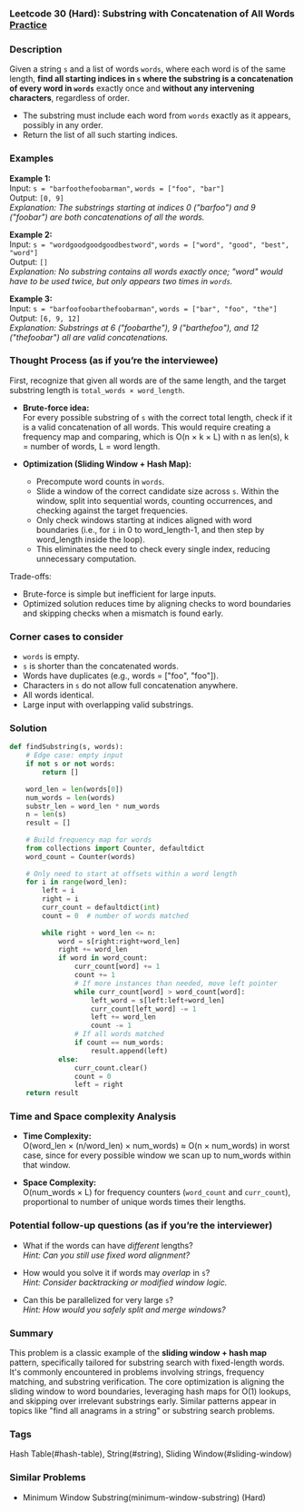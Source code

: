 ### Leetcode 30 (Hard): Substring with Concatenation of All Words [Practice](https://leetcode.com/problems/substring-with-concatenation-of-all-words)

### Description  
Given a string `s` and a list of words `words`, where each word is of the same length, **find all starting indices in `s` where the substring is a concatenation of every word in `words`** exactly once and **without any intervening characters**, regardless of order.  
- The substring must include each word from `words` exactly as it appears, possibly in any order.  
- Return the list of all such starting indices.

### Examples  

**Example 1:**  
Input: `s = "barfoothefoobarman"`, `words = ["foo", "bar"]`  
Output: `[0, 9]`  
*Explanation: The substrings starting at indices 0 ("barfoo") and 9 ("foobar") are both concatenations of all the words.*

**Example 2:**  
Input: `s = "wordgoodgoodgoodbestword"`, `words = ["word", "good", "best", "word"]`  
Output: `[]`  
*Explanation: No substring contains all words exactly once; "word" would have to be used twice, but only appears two times in `words`.*

**Example 3:**  
Input: `s = "barfoofoobarthefoobarman"`, `words = ["bar", "foo", "the"]`  
Output: `[6, 9, 12]`  
*Explanation: Substrings at 6 ("foobarthe"), 9 ("barthefoo"), and 12 ("thefoobar") all are valid concatenations.*

### Thought Process (as if you’re the interviewee)  
First, recognize that given all words are of the same length, and the target substring length is `total_words × word_length`.  
- **Brute-force idea:**  
  For every possible substring of `s` with the correct total length, check if it is a valid concatenation of all words. This would require creating a frequency map and comparing, which is O(n × k × L) with n as len(s), k = number of words, L = word length.

- **Optimization (Sliding Window + Hash Map):**  
  - Precompute word counts in `words`.
  - Slide a window of the correct candidate size across `s`. Within the window, split into sequential words, counting occurrences, and checking against the target frequencies.  
  - Only check windows starting at indices aligned with word boundaries (i.e., for `i` in 0 to word_length-1, and then step by word_length inside the loop).  
  - This eliminates the need to check every single index, reducing unnecessary computation.

Trade-offs:  
- Brute-force is simple but inefficient for large inputs.  
- Optimized solution reduces time by aligning checks to word boundaries and skipping checks when a mismatch is found early.

### Corner cases to consider  
- `words` is empty.
- `s` is shorter than the concatenated words.
- Words have duplicates (e.g., words = ["foo", "foo"]).
- Characters in `s` do not allow full concatenation anywhere.
- All words identical.
- Large input with overlapping valid substrings.

### Solution

```python
def findSubstring(s, words):
    # Edge case: empty input
    if not s or not words:
        return []
    
    word_len = len(words[0])
    num_words = len(words)
    substr_len = word_len * num_words
    n = len(s)
    result = []
    
    # Build frequency map for words
    from collections import Counter, defaultdict
    word_count = Counter(words)
    
    # Only need to start at offsets within a word length
    for i in range(word_len):
        left = i
        right = i
        curr_count = defaultdict(int)
        count = 0  # number of words matched
        
        while right + word_len <= n:
            word = s[right:right+word_len]
            right += word_len
            if word in word_count:
                curr_count[word] += 1
                count += 1
                # If more instances than needed, move left pointer
                while curr_count[word] > word_count[word]:
                    left_word = s[left:left+word_len]
                    curr_count[left_word] -= 1
                    left += word_len
                    count -= 1
                # If all words matched
                if count == num_words:
                    result.append(left)
            else:
                curr_count.clear()
                count = 0
                left = right
    return result
```

### Time and Space complexity Analysis  

- **Time Complexity:**  
  O(word_len × (n/word_len) × num_words) ≈ O(n × num_words) in worst case, since for every possible window we scan up to num_words within that window.

- **Space Complexity:**  
  O(num_words × L) for frequency counters (`word_count` and `curr_count`), proportional to number of unique words times their lengths.

### Potential follow-up questions (as if you’re the interviewer)  

- What if the words can have *different* lengths?  
  *Hint: Can you still use fixed word alignment?*

- How would you solve it if words may *overlap* in `s`?  
  *Hint: Consider backtracking or modified window logic.*

- Can this be parallelized for very large `s`?  
  *Hint: How would you safely split and merge windows?*

### Summary
This problem is a classic example of the **sliding window + hash map** pattern, specifically tailored for substring search with fixed-length words. It's commonly encountered in problems involving strings, frequency matching, and substring verification. The core optimization is aligning the sliding window to word boundaries, leveraging hash maps for O(1) lookups, and skipping over irrelevant substrings early. Similar patterns appear in topics like "find all anagrams in a string" or substring search problems.

### Tags
Hash Table(#hash-table), String(#string), Sliding Window(#sliding-window)

### Similar Problems
- Minimum Window Substring(minimum-window-substring) (Hard)